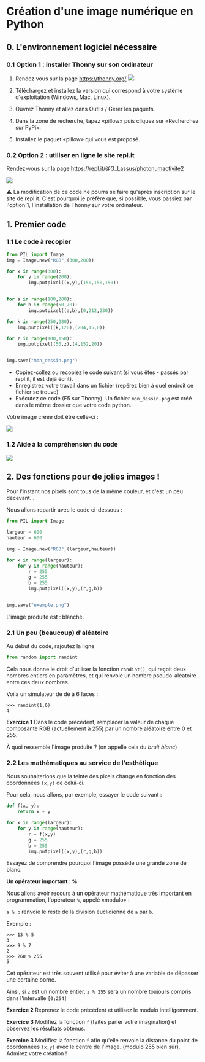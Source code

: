 # Création d'une image numérique en Python

## 0. L'environnement logiciel nécessaire

### 0.1 Option 1 : installer Thonny sur son ordinateur

1. Rendez vous sur la page https://thonny.org/
![](data/install_thonny.png)

2. Téléchargez et installez la version qui correspond à votre système d'exploitation (Windows, Mac, Linux).

3. Ouvrez Thonny et allez dans Outils / Gérer les paquets.
4. Dans la zone de recherche, tapez «pillow» puis cliquez sur «Recherchez sur PyPi».
5. Installez le paquet «pillow» qui vous est proposé.


### 0.2 Option 2 : utiliser en ligne le site repl.it

Rendez-vous sur la page https://repl.it/@G_Lassus/photonumactivite2

![](data/repl.png)

⚠ La modification de ce code ne pourra se faire qu'après inscription sur le site de repl.it. C'est pourquoi je préfère que, si possible, vous passiez par l'option 1, l'installation de Thonny sur votre ordinateur.

## 1. Premier code

### 1.1 Le code à recopier

```python
from PIL import Image
img = Image.new("RGB",(300,200))

for x in range(300):
    for y in range(200):
        img.putpixel((x,y),(150,150,150))


for a in range(100,200):
    for b in range(50,70):
        img.putpixel((a,b),(0,212,230))

for k in range(250,280):
    img.putpixel((k,120),(204,15,0))

for z in range(100,150):
    img.putpixel((50,z),(4,152,20))


img.save("mon_dessin.png")

``` 
- Copiez-collez ou recopiez le code suivant (si vous êtes  - passés par repl.it, il est déjà écrit). 
- Enregistrez votre travail dans un fichier (repérez bien à quel endroit ce fichier se trouve)
- Exécutez ce code (F5 sur Thonny). Un fichier ```mon_dessin.png```  est créé dans le même dossier que votre code python.

Votre image créée doit être celle-ci :

![](data/mon_dessin.png)


### 1.2 Aide à la compréhension du code

![](data/aide1.png)





## 2. Des fonctions pour de jolies images !

Pour l'instant nos pixels sont tous de la même couleur, et c'est un peu décevant...

Nous allons repartir avec le code ci-dessous :

```python
from PIL import Image

largeur = 600
hauteur = 600

img = Image.new("RGB",(largeur,hauteur))

for x in range(largeur):
    for y in range(hauteur):
        r = 255
        g = 255
        b = 255
        img.putpixel((x,y),(r,g,b))


img.save("exemple.png")
```

L'image produite est : blanche.

### 2.1 Un peu (beaucoup) d'aléatoire
Au début du code, rajoutez la ligne 
```python
from random import randint
```

Cela nous donne le droit d'utiliser la fonction ```randint()```, qui reçoit deux nombres entiers en paramètres, et qui renvoie un nombre pseudo-aléatoire entre ces deux nombres.

Voilà un simulateur de dé à 6 faces :
```
>>> randint(1,6)
4
``` 


**Exercice 1** 
Dans le code précédent, remplacer la valeur de chaque composante RGB (actuellement à 255) par un nombre aléatoire entre 0 et 255.

À quoi ressemble l'image produite ?
(on appelle cela du *bruit blanc*)


### 2.2 Les mathématiques au service de l'esthétique

Nous souhaiterions que la teinte des pixels change en fonction des coordonnées ```(x,y)``` de celui-ci.

Pour cela, nous allons, par exemple, essayer le code suivant :

```python
def f(x, y):
    return x + y

for x in range(largeur):
    for y in range(hauteur):
        r = f(x,y)
        g = 255
        b = 255
        img.putpixel((x,y),(r,g,b))

```
Essayez de comprendre pourquoi l'image possède une grande zone de blanc.

**Un opérateur important : %**

Nous allons avoir recours à un opérateur mathématique très important en programmation, l'opérateur ```%```, appelé «modulo» :

```a % b```  renvoie le reste de la division euclidienne de ```a```  par ```b```. 

Exemple :
```
>>> 13 % 5
3
>>> 9 % 7
2
>>> 260 % 255
5

``` 

Cet opérateur est très souvent utilisé pour éviter à une variable de dépasser une certaine borne.

Ainsi, si ```z```  est un nombre entier, ```z % 255``` sera un nombre toujours compris dans l'intervalle ```[0;254]```


**Exercice 2** 
Reprenez le code précédent et utilisez le modulo intelligemment.


**Exercice 3** 
Modifiez la fonction ```f``` (faites parler votre imagination) et observez les résultats obtenus.

**Exercice 3** 
Modifiez la fonction ```f``` afin qu'elle renvoie la distance du point de coordonnées ```(x,y)``` avec le centre de l'image. (modulo 255 bien sûr).
Admirez votre création !